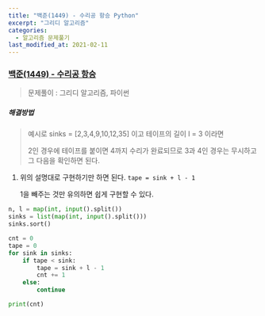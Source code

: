 ```yaml
---
title: "백준(1449) - 수리공 항승 Python"
excerpt: "그리디 알고리즘"
categories:
  - 알고리즘 문제풀기
last_modified_at: 2021-02-11
---
```


### [백준(1449) - 수리공 항승](https://www.acmicpc.net/problem/1449)

> 문제풀이 : 그리디 알고리즘, 파이썬

##### 해결방법 

> 예시로 sinks = [2,3,4,9,10,12,35] 이고 테이프의 길이 l = 3 이라면
>
> 2인 경우에 테이프를 붙이면 4까지 수리가 완료되므로 3과 4인 경우는 무시하고 그 다음을 확인하면 된다.

1. 위의 설명대로 구현하기만 하면 된다. `tape = sink + l - 1` 

   1을 빼주는 것만 유의하면 쉽게 구현할 수 있다.

```python
n, l = map(int, input().split())
sinks = list(map(int, input().split()))
sinks.sort()

cnt = 0
tape = 0
for sink in sinks:
    if tape < sink:
        tape = sink + l - 1
        cnt += 1
    else:
        continue

print(cnt)
```